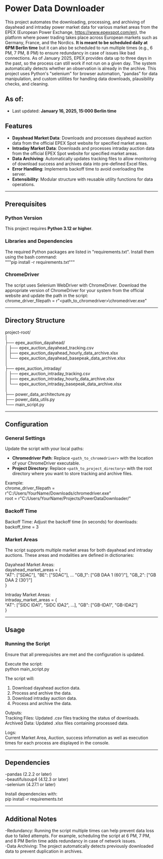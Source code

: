 # Power Data Downloader

This project automates the downloading, processing, and archiving of dayahead and intraday power market data for various market areas from the EPEX (European Power Exchange, https://www.epexspot.com/en), the platform where power trading takes place across European markets such as Germany, France, and the Nordics. **It is meant to be scheduled daily at 6PM Berlin time** but it can also be scheduled to run multiple times (e.g., 6 PM, 7 PM, 8 PM) to ensure redundancy in case of issues like bad connections. As of January 2025, EPEX provides data up to three days in the past, so the process can still work if not run on a given day. The system automatically detects whether an observation is already in the archive. This project uses Python's "selenium" for browser automation, "pandas" for data manipulation, and custom utilities for handling data downloads, plausibility checks, and cleaning.

## As of:

- Last updated: **January 16, 2025, 15:000 Berlin time**

## Features

- **Dayahead Market Data**: Downloads and processes dayahead auction data from the official EPEX Spot website for specified market areas.
- **Intraday Market Data**: Downloads and processes intraday auction data from the official EPEX Spot website for specified market areas.
- **Data Archiving**: Automatically updates tracking files to allow monitoring of download success and archives data into pre-defined Excel files.
- **Error Handling**: Implements backoff time to avoid overloading the server.
- **Extensibility**: Modular structure with reusable utility functions for data operations.

---

## Prerequisites

### Python Version
This project requires **Python 3.12 or higher**.

### Libraries and Dependencies
The required Python packages are listed in "requirements.txt". Install them using the bash command:  
"""pip install -r requirements.txt"""

### ChromeDriver
The script uses Selenium WebDriver with ChromeDriver. Download the appropriate version of ChromeDriver for your system from the official website and update the path in the script:  
chrome_driver_filepath = r"<path_to_chromedriver>\chromedriver.exe"

---

## Directory Structure
project-root/  
│  
├── epex_auction_dayahead/  
│   ├── epex_auction_dayahead_tracking.csv  
│   ├── epex_auction_dayahead_hourly_data_archive.xlsx  
│   └── epex_auction_dayahead_basepeak_data_archive.xlsx  
│  
├── epex_auction_intraday/  
│   ├── epex_auction_intraday_tracking.csv  
│   ├── epex_auction_intraday_hourly_data_archive.xlsx  
│   └── epex_auction_intraday_basepeak_data_archive.xlsx  
│  
├── power_data_architecture.py  
├── power_data_utils.py  
└── main_script.py  

---

## Configuration

### General Settings
Update the script with your local paths:

- **Chromedriver Path**: Replace `<path_to_chromedriver>` with the location of your ChromeDriver executable.
- **Project Directory**: Replace `<path_to_project_directory>` with the root directory where you want to store tracking and archive files.

Example:  
chrome_driver_filepath = r"C:/Users/YourName/Downloads/chromedriver.exe"  
root = r"C:/Users/YourName/Projects/PowerDataDownloader/"

### Backoff Time
Backoff Time: Adjust the backoff time (in seconds) for downloads:  
backoff_time = 3

### Market Areas
The script supports multiple market areas for both dayahead and intraday auctions. These areas and modalities are defined in dictionaries:

Dayahead Market Areas:  
dayahead_market_areas = {  
    "AT": ["SDAC"], "BE": ["SDAC"], ... "GB_1": ["GB DAA 1 (60')"], "GB_2": ["GB DAA 2 (30')"]  
    }

Intraday Market Areas:  
intraday_market_areas = {  
    "AT": ["SIDC IDA1", "SIDC IDA2", ...], "GB": ["GB-IDA1", "GB-IDA2"]  
    }

---

## Usage

### Running the Script
Ensure that all prerequisites are met and the configuration is updated.

Execute the script:  
python main_script.py

The script will:  
1. Download dayahead auction data.  
2. Process and archive the data.  
3. Download intraday auction data.  
4. Process and archive the data.  

Outputs:  
Tracking Files: Updated .csv files tracking the status of downloads.  
Archived Data: Updated .xlsx files containing processed data.  

Logs:  
Current Market Area, Auction, success information as well as execution times for each process are displayed in the console.

---

## Dependencies
-pandas (2.2.2 or later)  
-beautifulsoup4 (4.12.3 or later)  
-selenium (4.27.1 or later)  

Install dependencies with:  
pip install -r requirements.txt

---

## Additional Notes
-Redundancy: Running the script multiple times can help prevent data loss due to failed attempts. For example, scheduling the script at 6 PM, 7 PM, and 8 PM Berlin time adds redundancy in case of network issues.  
-Data Archiving: The project automatically detects previously downloaded data to prevent duplication in archives.  